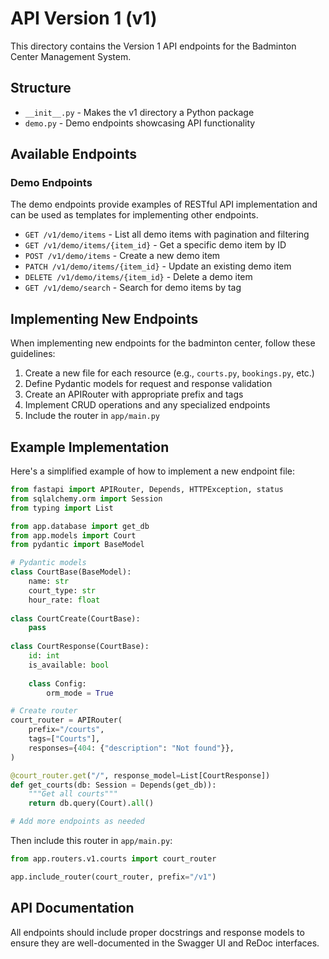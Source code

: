 # API Version 1 (v1)

This directory contains the Version 1 API endpoints for the Badminton Center Management System.

## Structure

- `__init__.py` - Makes the v1 directory a Python package
- `demo.py` - Demo endpoints showcasing API functionality

## Available Endpoints

### Demo Endpoints

The demo endpoints provide examples of RESTful API implementation and can be used as templates for implementing other endpoints.

- `GET /v1/demo/items` - List all demo items with pagination and filtering
- `GET /v1/demo/items/{item_id}` - Get a specific demo item by ID
- `POST /v1/demo/items` - Create a new demo item
- `PATCH /v1/demo/items/{item_id}` - Update an existing demo item
- `DELETE /v1/demo/items/{item_id}` - Delete a demo item
- `GET /v1/demo/search` - Search for demo items by tag

## Implementing New Endpoints

When implementing new endpoints for the badminton center, follow these guidelines:

1. Create a new file for each resource (e.g., `courts.py`, `bookings.py`, etc.)
2. Define Pydantic models for request and response validation
3. Create an APIRouter with appropriate prefix and tags
4. Implement CRUD operations and any specialized endpoints
5. Include the router in `app/main.py`

## Example Implementation

Here's a simplified example of how to implement a new endpoint file:

```python
from fastapi import APIRouter, Depends, HTTPException, status
from sqlalchemy.orm import Session
from typing import List

from app.database import get_db
from app.models import Court
from pydantic import BaseModel

# Pydantic models
class CourtBase(BaseModel):
    name: str
    court_type: str
    hour_rate: float
    
class CourtCreate(CourtBase):
    pass
    
class CourtResponse(CourtBase):
    id: int
    is_available: bool
    
    class Config:
        orm_mode = True

# Create router
court_router = APIRouter(
    prefix="/courts",
    tags=["Courts"],
    responses={404: {"description": "Not found"}},
)

@court_router.get("/", response_model=List[CourtResponse])
def get_courts(db: Session = Depends(get_db)):
    """Get all courts"""
    return db.query(Court).all()

# Add more endpoints as needed
```

Then include this router in `app/main.py`:

```python
from app.routers.v1.courts import court_router

app.include_router(court_router, prefix="/v1")
```

## API Documentation

All endpoints should include proper docstrings and response models to ensure they are well-documented in the Swagger UI and ReDoc interfaces.